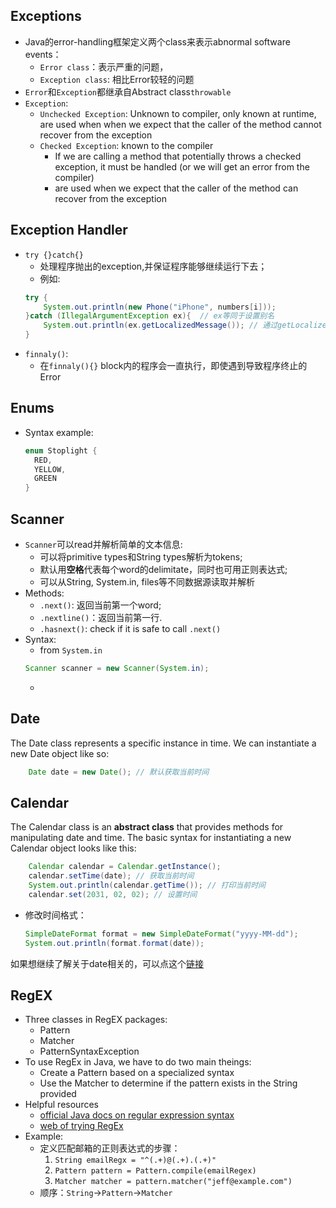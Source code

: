 ## Exceptions
- Java的error-handling框架定义两个class来表示abnormal software events：
    - `Error class`：表示严重的问题，
    - `Exception class`: 相比Error较轻的问题
- `Error`和`Exception`都继承自Abstract class`throwable`
- `Exception`:
    - `Unchecked Exception`: Unknown to compiler, only known at runtime, are used when when we expect that the caller of the method cannot recover from the exception
    - `Checked Exception`: known to the compiler
        - If we are calling a method that potentially throws a checked exception, it must be handled (or we will get an error from the compiler)
        - are used when we expect that the caller of the method can recover from the exception

## Exception Handler
- `try {}catch{}`
    - 处理程序抛出的exception,并保证程序能够继续运行下去；
    - 例如:
    ```java
    try {
        System.out.println(new Phone("iPhone", numbers[i]));
    }catch (IllegalArgumentException ex){  // ex等同于设置别名
        System.out.println(ex.getLocalizedMessage()); // 通过getLocalizedMessage()获取Exception内的文本信息
    }
    ```
- `finnaly()`:
    - 在`finnaly(){}` block内的程序会一直执行，即使遇到导致程序终止的Error

## Enums
- Syntax example:
    ```java
    enum Stoplight {
      RED,
      YELLOW,
      GREEN
    }
    ```

## Scanner 
- `Scanner`可以read并解析简单的文本信息:
    - 可以将primitive types和String types解析为tokens;
    - 默认用**空格**代表每个word的delimitate，同时也可用正则表达式;
    - 可以从String, System.in, files等不同数据源读取并解析
- Methods:
    - `.next()`: 返回当前第一个word;
    - `.nextline()`：返回当前第一行.
    - `.hasnext()`: check if it is safe to call `.next()`
- Syntax:
    - from `System.in`
    ```java
    Scanner scanner = new Scanner(System.in);
    ```
    - 

## Date
The Date class represents a specific instance in time. We can instantiate a new Date object like so:
```java
    Date date = new Date(); // 默认获取当前时间
```

## Calendar
The Calendar class is an **abstract class** that provides methods for manipulating date and time. The basic syntax for instantiating a new Calendar object looks like this:
```java
    Calendar calendar = Calendar.getInstance();
    calendar.setTime(date); // 获取当前时间
    System.out.println(calendar.getTime()); // 打印当前时间
    calendar.set(2031, 02, 02); // 设置时间
```
- 修改时间格式：
    ```java
    SimpleDateFormat format = new SimpleDateFormat("yyyy-MM-dd");
    System.out.println(format.format(date));
    ```
如果想继续了解关于date相关的，可以点这个[链接](https://docs.oracle.com/javase/8/docs/api/java/time/LocalDate.html)

## RegEX
- Three classes in RegEX packages:
    - Pattern
    - Matcher
    - PatternSyntaxException  
- To use RegEx in Java, we have to do two main theings:
    - Create a Pattern based on a specialized syntax  
    - Use the Matcher to determine if the pattern exists in the String provided
- Helpful resources
    - [official Java docs on regular expression syntax](https://docs.oracle.com/javase/7/docs/api/java/util/regex/Pattern.html)
    - [web of trying RegEx](https://regexr.com)  
- Example:
    - 定义匹配邮箱的正则表达式的步骤：  
        1. `String emailRegx = "^(.+)@(.+).(.+)"`
        2. `Pattern pattern = Pattern.compile(emailRegex)`
        3. `Matcher matcher = pattern.matcher("jeff@example.com")`
    - 顺序：`String`->`Pattern`->`Matcher`
